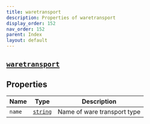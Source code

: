 ```yaml
---
title: waretransport
description: Properties of waretransport
display_order: 152
nav_order: 152
parent: Index
layout: default
---
```


##  [`waretransport`](./waretransport.html) 


## Properties

| Name | Type | Description |
|------|------|-------------|
| `name` | [`string`](./string.html) | Name of ware transport type |



